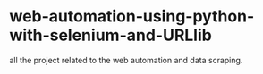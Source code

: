 # web-automation-using-python-with-selenium-and-URLlib
all the project related to the web automation and data scraping.
